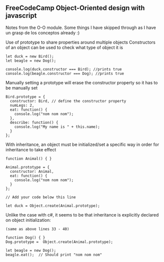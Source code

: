 ## FreeCodeCamp Object-Oriented design with javascript
Notes from the O-O module. Some things I have skipped through as I have un grasp de los conceptos already :)

Use of prototype to share properties around multiple objects
Constructors of an object can be used to check what type of object it is

```
let duck = new Bird();
let beagle = new Dog();

console.log(duck.constructor === Bird); //prints true
console.log(beagle.constructor === Dog); //prints true
```

Manually setting a prototype will erase the constructor property so it has to be manually set 

```
Bird.prototype = {
  constructor: Bird, // define the constructor property
  numLegs: 2,
  eat: function() {
    console.log("nom nom nom");
  },
  describe: function() {
    console.log("My name is " + this.name);
  }
};
```

With inheritance, an object must be initialized/set a specific way in order for inheritance to take effect

```
function Animal() { }

Animal.prototype = {
  constructor: Animal, 
  eat: function() {
    console.log("nom nom nom");
  }
};

// Add your code below this line

let duck = Object.create(Animal.prototype);
```

Unlike the case with c#, it seems to be that inheritance is explicitly declared on object initialization: 
```
(same as above lines 33 - 40)

function Dog() { }
Dog.prototype =  Object.create(Animal.prototype);

let beagle = new Dog();
beagle.eat();  // Should print "nom nom nom"
``` 